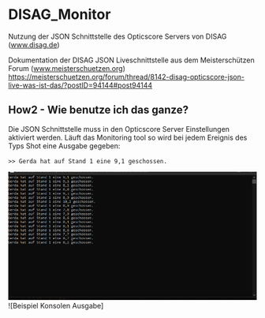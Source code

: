 # DISAG_Monitor
Nutzung der JSON Schnittstelle des Opticscore Servers von DISAG (www.disag.de)


Dokumentation der DISAG JSON Liveschnittstelle aus dem Meisterschützen Forum (www.meisterschuetzen.org)
https://meisterschuetzen.org/forum/thread/8142-disag-opticscore-json-live-was-ist-das/?postID=94144#post94144


## How2 - Wie benutze ich das ganze?

Die JSON Schnittstelle muss in den Opticscore Server Einstellungen aktiviert werden.
Läuft das Monitoring tool so wird bei jedem Ereignis des Typs Shot eine Ausgabe gegeben:
```
>> Gerda hat auf Stand 1 eine 9,1 geschossen.
```

![GitHub Logo](/Dokumentation/console.PNG)
![Beispiel Konsolen Ausgabe]
